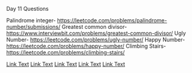 Day 11 Questions 
 
Palindrome integer- 
https://leetcode.com/problems/palindrome-number/submissions/ 
Greatest common divisor- 
https://www.interviewbit.com/problems/greatest-common-divisor/ 
Ugly Number- 
https://leetcode.com/problems/ugly-number/ 
Happy Number- 
https://leetcode.com/problems/happy-number/ 
Climbing Stairs- 
https://leetcode.com/problems/climbing-stairs/ 
 

[Link Text](https://leetcode.com/problems/palindrome-number/submissions/)
[Link Text](https://www.interviewbit.com/problems/greatest-common-divisor/)
[Link Text](https://leetcode.com/problems/ugly-number/)
[Link Text](https://leetcode.com/problems/happy-number/)
[Link Text](https://leetcode.com/problems/climbing-stairs/)